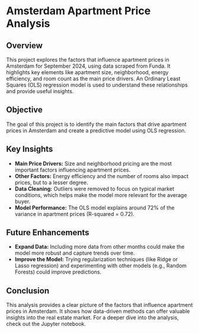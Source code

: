 
# Amsterdam Apartment Price Analysis

## Overview  
This project explores the factors that influence apartment prices in Amsterdam for September 2024, using data scraped from Funda. It highlights key elements like apartment size, neighborhood, energy efficiency, and room count as the main price drivers. An Ordinary Least Squares (OLS) regression model is used to understand these relationships and provide useful insights.

## Objective  
The goal of this project is to identify the main factors that drive apartment prices in Amsterdam and create a predictive model using OLS regression.

## Key Insights  
- **Main Price Drivers:** Size and neighborhood pricing are the most important factors influencing apartment prices.  
- **Other Factors:** Energy efficiency and the number of rooms also impact prices, but to a lesser degree.  
- **Data Cleaning:** Outliers were removed to focus on typical market conditions, which helps make the model more relevant for the average buyer.  
- **Model Performance:** The OLS model explains around 72% of the variance in apartment prices (R-squared = 0.72).

## Future Enhancements  
- **Expand Data:** Including more data from other months could make the model more robust and capture trends over time.  
- **Improve the Model:** Trying regularization techniques (like Ridge or Lasso regression) and experimenting with other models (e.g., Random Forests) could improve predictions.

## Conclusion  
This analysis provides a clear picture of the factors that influence apartment prices in Amsterdam. It shows how data-driven methods can offer valuable insights into the real estate market. For a deeper dive into the analysis, check out the Jupyter notebook.

